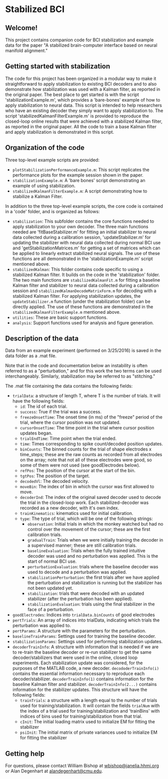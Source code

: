 # Stabilized BCI

## Welcome!

This project contains companion code for BCI stabilization and example data for the paper "A stabilized brain-computer interface based on neural manifold alignment."

## Getting started with stabilization

The code for this project has been organized in a modular way to make it straightforward to apply stabilization to existing BCI decoders and to also demonstrate how stabilization was used with a Kalman filter, as reported in the original paper. The best place to get started is with the script 'stabilizationExample.m', which provides a 'bare-bones' example of how to apply stabilization to neural data.  This script is intended to help researchers who have an existing decoder they simply want to apply stabilization to.  The script 'stabilizedKalmanFilterExample.m' is provided to reproduce the closed-loop online results that were achieved with a stabilized Kalman filter, as reported in the original paper.  All the code to train a base Kalman filter and apply stabilization is demonstrated in this script.

## Organization of the code

Three top-level example scripts are provided:
- `plotStabilizationPerformanceExample.m`: This script replicates the performance plots for the example session shown in the paper.
- `stabilizationExample.m`: A 'bare bones' script demonstrating an example of using stabilization.
- `stabilizedKalmanFilterExample.m`: A script demonstrating how to stabilize a Kalman Filter.

In addition to the three top-level example scripts, the core code is contained in a 'code' folder, and is organized as follows:

- `stabilization`: This subfolder contains the core functions needed to apply stabilization to your own decoder.  The three main functions needed are 'fitBaseStabilizer.m' for fitting an initial stabilizer to neural data collected during a calibration session, 'updateStabilizer.m' for updating the stabilizer with neural data collected during normal BCI use and 'getStabilizationMatrices.m' for getting a set of matrices which can be applied to linearly extract stabilized neural signals.  The use of these functions are all demonstrated in the 'stabilizationExample.m' script mentioned above. 
- `stabilizedKalman`: This folder contains code specific to using a stabilized Kalman filter.  It builds on the code in the 'stabilization' folder.  The two main functions are `stabilizedKalmanFit.m` for fitting a baseline Kalman filter and stabilizer to neural data collected during a calibration session and `stabilizedKalmanDecodeMatrixForm.m` for decoding with a stabilized Kalman filter.  For applying stabilization updates, the `updateStabilizer.m` function (under the stabilization folder) can be directly applied.  The use of these functions are demonstrated in the `stabilizedKalmanFilterExample.m` mentioned above.
- `utilities`: These are basic support functions.
- `analysis`: Support functions used for analysis and figure generation.

## Description of the data

Data from an example experiment (performed on 3/25/2016) is saved in the data folder as a .mat file.  

Note that in the code and documentation below an instability is often referred to as a "perturbation," and for this work the two terms can be used interchangeably. Similarly, stabilization may be referred to as "stitching."

The .mat file containing the data contains the following fields: 

- `trialData`: a structure of length T, where T is the number of trials.  It will have the following fields: 
	- `id`: The id of each trial.
	- `success`: True if the trial was a success.
	- `freezeOnsetTime`: The onset time (in ms) of the "freeze" period of the trial, where the cursor position was not updated.
	- `cursorOnsetTime`: The time point in the trial where cursor position updates began.
	- `trialEndTime`: Time point when the trial ended.
	- `time`: Times corresponding to spike count/decoded position updates.
	- `binCounts`: The binned counts for the trial of shape electrodes x time_steps; these are the raw counts as recorded from all electrodes on the array; note that not all of these electrodes were good, so some of them were not used (see goodElectrodes below). 
	- `refPos`: The position of the cursor at the start of the bin.
	- `tgtPos`: The position of the target.
	- `decodedVl`: The decoded velocity.
	- `moveBin`: The index of bin in which the cursor was first allowed to move.
	- `decoderInd`: The index of the original saved decoder used to decode the trial in the closed-loop work.  Each stabilized-decoder was recorded as a new decoder, with it's own index.     
	- `trainKinematics`: kinematics used for initial calibration.
	- `type`: The type of trial, which will be one of the following strings:
		- `observation`: Initial trials in which the monkey watched but had no control over the movement of the cursor; these are the first calibration trials. 
		- `gradualTrain`: Trials when we were initially training the decoder in a supervised manner; these are still calibration trials. 
		- `baselineEvaluation`: Trials when the fully trained intuitive decoder was used and no perturbation was applied. This is the start of normal BCI use. 
		- `perturbationEvaluation`: trials where the baseline decoder was used to decode and a perturbation was applied.
		- `stabilizationPerturbation`: the first trials after we have applied the perturbation and stabilization is running but the stabilizer has not been updated yet.
		- `stabilization`: trials that were decoded with an updated stabilizer (after the perturbation has been applied).
		- `stabilizationEvaluation`: trials using the final stabilizer in the face of a perturbation.
- `goodElectrodes`: Indices into `trialData.binCounts` of good electrodes
- `pertTrials`: An array of indices into trialData, indicating which trials the perturbation was applied to.  
- `pertParams`: A structure with the parameters for the perturbation. 
- `baselineTrainParams`: Settings used for training the baseline decoder.
- `stabilizationParams`: Settings used for performing stabilization updates.
- `decoderTrainInfo`: A structure with information that is needed if we are to re-train the baseline decoder or re-run stabilizer to get the same decoder/stabilizers that were used in the online, closed loop experiments. Each stabilization update was considered, for the purposes of the MATLAB code, a new decoder. `decododerTrainInfo(i)` contains the essential information necessary to reproduce each decoder/stabilizer.  `decoderTrainInfo(1)` contains information for the baseline Kalman filter and stabilizer. `decoderTrainInfo(2...)` contains information for the stabilizer updates.  This structure will have the following fields:
	- `trainTrials`: a structure with a length equal to the number of trials used for training/stabilization.  It will contain the fields `trialNum` with the index of a trial used for training/stabilization and 'trainBins' with indices of bins used for training/stabilization from that trial. 
	- `cInit`: The initial loading matrix used to initialize EM for fitting the stabilizer
	- `psiInit`: The initial matrix of private variances used to initialize EM for fitting the stabilizer

## Getting help

For questions, please contact William Bishop at <wbishop@janelia.hhmi.org> or Alan Degenhart at <alandegenhart@cmu.edu>.


